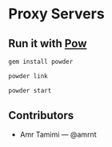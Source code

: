 # Proxy Servers

## Run it with [Pow](http://pow.cx/)

```sh
gem install powder

powder link

powder start
```

## Contributors

  * Amr Tamimi — @amrnt

